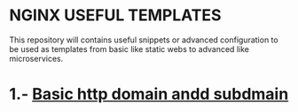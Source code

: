 NGINX USEFUL TEMPLATES
==

This repository will contains useful snippets or advanced configuration to be used as templates from basic like static webs to advanced like microservices.

# 1.- [Basic http domain andd subdmain](./readme)